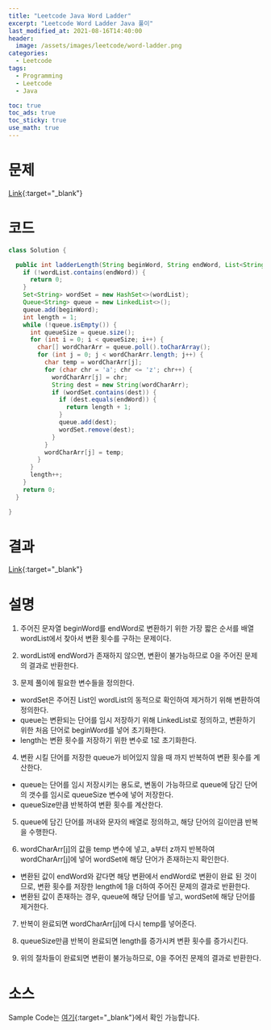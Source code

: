 ```yaml
---
title: "Leetcode Java Word Ladder"
excerpt: "Leetcode Word Ladder Java 풀이"
last_modified_at: 2021-08-16T14:40:00
header:
  image: /assets/images/leetcode/word-ladder.png
categories:
  - Leetcode
tags:
  - Programming
  - Leetcode
  - Java

toc: true
toc_ads: true
toc_sticky: true
use_math: true
---
```

# 문제
[Link](https://leetcode.com/problems/word-ladder/){:target="_blank"}

# 코드
```java
class Solution {

  public int ladderLength(String beginWord, String endWord, List<String> wordList) {
    if (!wordList.contains(endWord)) {
      return 0;
    }
    Set<String> wordSet = new HashSet<>(wordList);
    Queue<String> queue = new LinkedList<>();
    queue.add(beginWord);
    int length = 1;
    while (!queue.isEmpty()) {
      int queueSize = queue.size();
      for (int i = 0; i < queueSize; i++) {
        char[] wordCharArr = queue.poll().toCharArray();
        for (int j = 0; j < wordCharArr.length; j++) {
          char temp = wordCharArr[j];
          for (char chr = 'a'; chr <= 'z'; chr++) {
            wordCharArr[j] = chr;
            String dest = new String(wordCharArr);
            if (wordSet.contains(dest)) {
              if (dest.equals(endWord)) {
                return length + 1;
              }
              queue.add(dest);
              wordSet.remove(dest);
            }
          }
          wordCharArr[j] = temp;
        }
      }
      length++;
    }
    return 0;
  }

}
```

# 결과
[Link](https://leetcode.com/submissions/detail/539226086/){:target="_blank"}

# 설명
1. 주어진 문자열 beginWord를 endWord로 변환하기 위한 가장 짧은 순서를 배열 wordList에서 찾아서 변환 횟수를 구하는 문제이다.

2. wordList에 endWord가 존재하지 않으면, 변환이 불가능하므로 0을 주어진 문제의 결과로 반환한다.

3. 문제 풀이에 필요한 변수들을 정의한다.
- wordSet은 주어진 List인 wordList의 동적으로 확인하여 제거하기 위해 변환하여 정의한다.
- queue는 변환되는 단어를 임시 저장하기 위해 LinkedList로 정의하고, 변환하기 위한 처음 단어로 beginWord를 넣어 초기화한다.
- length는 변환 횟수를 저장하기 위한 변수로 1로 초기화한다.

4. 변환 시킬 단어를 저장한 queue가 비어있지 않을 때 까지 반복하여 변환 횟수를 계산한다.
- queue는 단어를 임시 저장시키는 용도로, 변동이 가능하므로 queue에 담긴 단어의 갯수를 임시로 queueSize 변수에 넣어 저장한다.
- queueSize만큼 반복하여 변환 횟수를 계산한다.

5. queue에 담긴 단어를 꺼내와 문자의 배열로 정의하고, 해당 단어의 길이만큼 반복을 수행한다.

6. wordCharArr[j]의 값을 temp 변수에 넣고, a부터 z까지 반복하여 wordCharArr[j]에 넣어 wordSet에 해당 단어가 존재하는지 확인한다.
- 변환된 값이 endWord와 같다면 해당 변환에서 endWord로 변환이 완료 된 것이므로, 변환 횟수를 저장한 length에 1을 더하여 주어진 문제의 결과로 반환한다.
- 변환된 값이 존재하는 경우, queue에 해당 단어를 넣고, wordSet에 해당 단어를 제거한다.

7. 반복이 완료되면 wordCharArr[j]에 다시 temp를 넣어준다.

8. queueSize만큼 반복이 완료되면 length를 증가시켜 변환 횟수를 증가시킨다.

9. 위의 절차들이 완료되면 변환이 불가능하므로, 0을 주어진 문제의 결과로 반환한다.

# 소스
Sample Code는 [여기](https://github.com/GracefulSoul/leetcode/blob/master/src/main/java/gracefulsoul/problems/WordLadder.java){:target="_blank"}에서 확인 가능합니다.